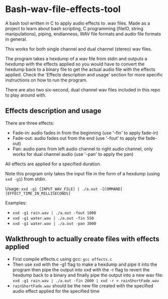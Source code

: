 # Bash-wav-file-effects-tool
A bash tool written in C to apply audio effects to .wav files. Made as a project to learn about bash scripting, C programming (fileIO, string manipulations), piping, endianness, WAV file formats and audio file formats in general. 

This works for both single channel and dual channel (stereo) wav files.

The program takes a hexdump of a wav file from stdin and outputs a hexdump with the effects applied so you would have to convert the hexdump back to a binary file to get the actual audio file with the effects applied. Check the 'Effects description and usage' section for more specific instructions on how to run the program. 

There are also two six-second, dual channel wav files included in this repo to play around with.

## Effects description and usage
There are three effects:
- Fade-in:      audio fades in from the beginning                                                                 (use '-fin' to apply fade-in)
- Fade-out:     audio fades out from the end                                                                      (use '-fout' to apply the fade-out)
- Pan:          audio pans from left audio channel to right audio channel, only works for dual channel audio      (use '-pan' to apply the pan)

All effects are applied for a specified duration.

Note this program only takes the input file in the form of a hexdump (using `xxd -g1`) from stdin.

Usage: `xxd -g1 [INPUT_WAV_FILE] | ./a.out -[COMMAND] [EFFECT_TIME_IN_MILLISECONDS]`

Examples: 
- `xxd -g1 rain.wav | ./a.out -fout 1000`
- `xxd -g1 water.wav | ./a.out -fin 550`
- `xxd -g1 water.wav | ./a.out -pan 3000`

## Walkthrough to actually create files with effects applied
- First compile effects.c using gcc: `gcc effects.c`
- Then use xxd with the -g1 flag to make a hexdump and pipe it into the program then pipe the output into xxd with the -r flag to revert the hexdump back to a binary and finally pipe the output into a new wav file: `xxd -g1 rain.wav | ./a.out -fin 2000 | xxd -r > rainShortFade.wav`
- `rainShortFade.wav` should be the new file created with the specified audio effect applied for the specified time 

